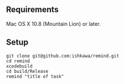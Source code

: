 ## Requirements

Mac OS X 10.8 (Mountain Lion) or later.

## Setup

```
git clone git@github.com:ishkawa/remind.git
cd remind
xcodebuild
cd build/Release
remind "title of task"
```

